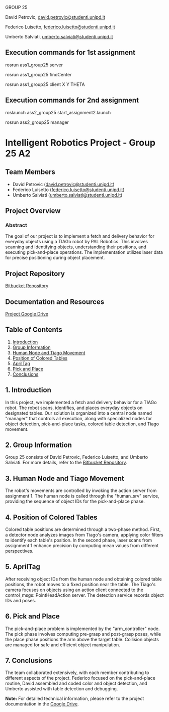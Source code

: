 GROUP 25

David Petrovic, david.petrovic@studenti.unipd.it

Federico Luisetto, federico.luisetto@studenti.unipd.it

Umberto Salviati, umberto.salviati@studenti.unipd.it
## Execution commands for 1st assignment
rosrun ass1_group25 server

rosrun ass1_group25 findCenter

rosrun ass1_group25 client X Y THETA

## Execution commands for 2nd assignment
roslaunch ass2_group25 start_assignment2.launch

rosrun ass2_group25 manager

# Intelligent Robotics Project - Group 25 A2

## Team Members
- David Petrovic (david.petrovic@studenti.unipd.it)
- Federico Luisetto (federico.luisetto@studenti.unipd.it)
- Umberto Salviati (umberto.salviati@studenti.unipd.it)

## Project Overview

### Abstract
The goal of our project is to implement a fetch and delivery behavior for everyday objects using a TIAGo robot by PAL Robotics. This involves scanning and identifying objects, understanding their positions, and executing pick-and-place operations. The implementation utilizes laser data for precise positioning during object placement.

## Project Repository
[Bitbucket Repository](https://bitbucket.org/fede-luis-ir/ir2324_group_25/src/master/)

## Documentation and Resources
[Project Google Drive](https://drive.google.com/drive/folders/1oHUEsZ28TrrXRZDUDC0CUJtkjIuJyRpl?usp=sharing)

## Table of Contents
1. [Introduction](#introduction)
2. [Group Information](#group-information)
3. [Human Node and Tiago Movement](#human-node-and-tiago-movement)
4. [Position of Colored Tables](#position-of-colored-tables)
5. [AprilTag](#apriltag)
6. [Pick and Place](#pick-and-place)
7. [Conclusions](#conclusions)

## 1. Introduction

In this project, we implemented a fetch and delivery behavior for a TIAGo robot. The robot scans, identifies, and places everyday objects on designated tables. Our solution is organized into a central node named "manager" that controls all execution, along with specialized nodes for object detection, pick-and-place tasks, colored table detection, and Tiago movement.

## 2. Group Information

Group 25 consists of David Petrovic, Federico Luisetto, and Umberto Salviati. For more details, refer to the [Bitbucket Repository](https://bitbucket.org/fede-luis-ir/ir2324_group_25/src/master/).

## 3. Human Node and Tiago Movement

The robot's movements are controlled by invoking the action server from assignment 1. The human node is called through the "human_srv" service, providing the sequence of object IDs for the pick-and-place phase.

## 4. Position of Colored Tables

Colored table positions are determined through a two-phase method. First, a detector node analyzes images from Tiago's camera, applying color filters to identify each table's position. In the second phase, laser scans from assignment 1 enhance precision by computing mean values from different perspectives.

## 5. AprilTag

After receiving object IDs from the human node and obtaining colored table positions, the robot moves to a fixed position near the table. The Tiago's camera focuses on objects using an action client connected to the control_msgs::PointHeadAction server. The detection service records object IDs and poses.

## 6. Pick and Place

The pick-and-place problem is implemented by the "arm_controller" node. The pick phase involves computing pre-grasp and post-grasp poses, while the place phase positions the arm above the target table. Collision objects are managed for safe and efficient object manipulation.

## 7. Conclusions

The team collaborated extensively, with each member contributing to different aspects of the project. Federico focused on the pick-and-place routine, David assembled and coded color and object detection, and Umberto assisted with table detection and debugging.

**Note:** For detailed technical information, please refer to the project documentation in the [Google Drive](https://drive.google.com/drive/folders/1oHUEsZ28TrrXRZDUDC0CUJtkjIuJyRpl?usp=sharing).
